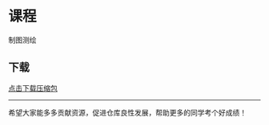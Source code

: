 # 课程

制图测绘

## 下载

[点击下载压缩包](https://minhaskamal.github.io/DownGit/#/home?url=https://github.com/Royfor12/CQUT-electronic-information-engineering/tree/main/%E8%AF%BE%E7%A8%8B%E7%9B%AE%E5%BD%95/%E5%88%B6%E5%9B%BE%E6%B5%8B%E7%BB%98)

---

希望大家能多多贡献资源，促进仓库良性发展，帮助更多的同学考个好成绩！